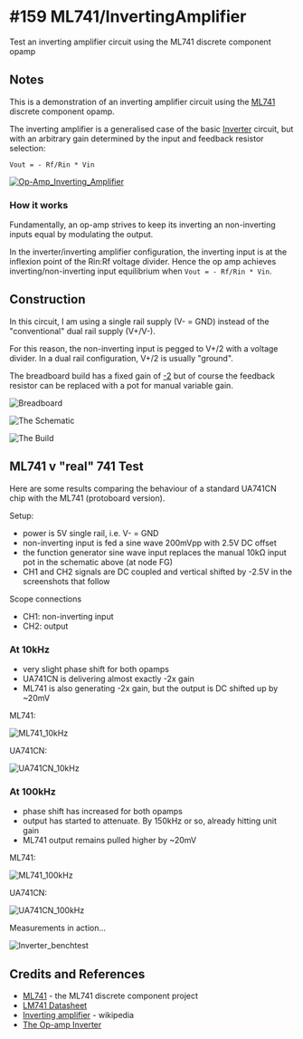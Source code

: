 # #159 ML741/InvertingAmplifier

Test an inverting amplifier circuit using the ML741 discrete component opamp

## Notes

This is a demonstration of an inverting amplifier circuit using the [ML741](../) discrete component opamp.

The inverting amplifier is a generalised case of the basic [Inverter](../Inverter) circuit, but with an arbitrary gain
determined by the input and feedback resistor selection:

    Vout = - Rf/Rin * Vin

[![Op-Amp_Inverting_Amplifier](../../OpAmp/assets/Op-Amp_Inverting_Amplifier.svg)](https://upload.wikimedia.org/wikipedia/commons/4/41/Op-Amp_Inverting_Amplifier.svg)

### How it works

Fundamentally, an op-amp strives to keep its inverting an non-inverting inputs equal by modulating the output.

In the inverter/inverting amplifier configuration, the inverting input is at the inflexion point of the Rin:Rf voltage divider.
Hence the op amp achieves inverting/non-inverting input equilibrium when `Vout = - Rf/Rin * Vin`.

## Construction

In this circuit, I am using a single rail supply (V- = GND) instead of the "conventional" dual rail supply (V+/V-).

For this reason, the non-inverting input is pegged to V+/2 with a voltage divider.
In a dual rail configuration, V+/2 is usually "ground".

The breadboard build has a fixed gain of
[-2](https://www.wolframalpha.com/input/?i=-20k%CE%A9%2F10k%CE%A9)
but of course the feedback resistor can be replaced with a pot for manual variable gain.

![Breadboard](./assets/InvertingAmplifier_bb.jpg?raw=true)

![The Schematic](./assets/InvertingAmplifier_schematic.jpg?raw=true)

![The Build](./assets/InvertingAmplifier_build.jpg?raw=true)

## ML741 v "real" 741 Test

Here are some results comparing the behaviour of a standard UA741CN chip with the ML741 (protoboard version).

Setup:

* power is 5V single rail, i.e. V- = GND
* non-inverting input is fed a sine wave 200mVpp with 2.5V DC offset
* the function generator sine wave input replaces the manual 10kΩ input pot in the schematic above (at node FG)
* CH1 and CH2 signals are DC coupled and vertical shifted by -2.5V in the screenshots that follow

Scope connections

* CH1: non-inverting input
* CH2: output

### At 10kHz

* very slight phase shift for both opamps
* UA741CN is delivering almost exactly -2x gain
* ML741 is also generating -2x gain, but the output is DC shifted up by ~20mV

ML741:

![ML741_10kHz](./assets/ML741_10kHz.gif?raw=true)

UA741CN:

![UA741CN_10kHz](./assets/UA741CN_10kHz.gif?raw=true)

### At 100kHz

* phase shift has increased for both opamps
* output has started to attenuate. By 150kHz or so, already hitting unit gain
* ML741 output remains pulled higher by ~20mV

ML741:

![ML741_100kHz](./assets/ML741_100kHz.gif?raw=true)

UA741CN:

![UA741CN_100kHz](./assets/UA741CN_100kHz.gif?raw=true)

Measurements in action...

![Inverter_benchtest](./assets/InvertingAmplifier_benchtest.jpg?raw=true)

## Credits and References

* [ML741](../) - the ML741 discrete component project
* [LM741 Datasheet](https://www.futurlec.com/Linear/LM741CN.shtml)
* [Inverting amplifier](https://en.wikipedia.org/wiki/Operational_amplifier_applications#Inverting_amplifier) - wikipedia
* [The Op-amp Inverter](http://www.electronics-tutorials.ws/opamp/op-amp-building-blocks.html)
